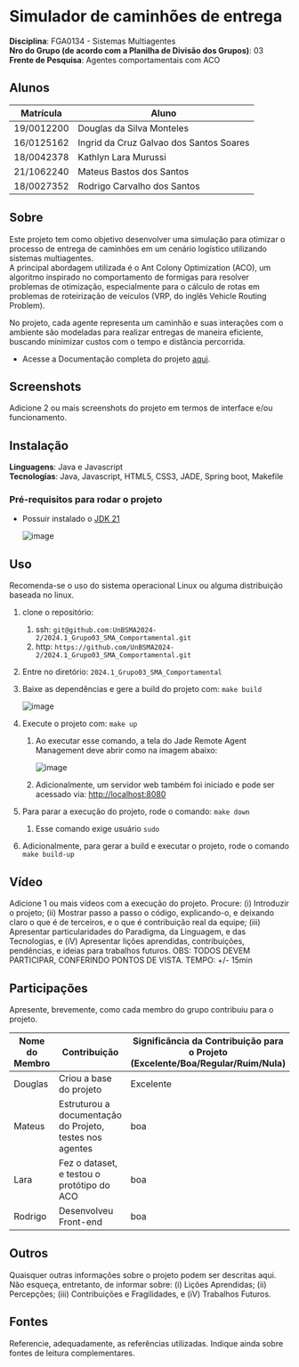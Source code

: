 # Simulador de caminhões de entrega

**Disciplina**: FGA0134 - Sistemas Multiagentes <br>
**Nro do Grupo (de acordo com a Planilha de Divisão dos Grupos)**: 03<br>
**Frente de Pesquisa**: Agentes comportamentais com ACO<br>

## Alunos
|Matrícula | Aluno |
| ---------- | ---------------------------------------- |
| 19/0012200 | Douglas da Silva Monteles                |
| 16/0125162 | Ingrid da Cruz Galvao dos Santos Soares  |
| 18/0042378 | Kathlyn Lara Murussi                     |
| 21/1062240 | Mateus Bastos dos Santos                 |
| 18/0027352 | Rodrigo Carvalho dos Santos              |

## Sobre

Este projeto tem como objetivo desenvolver uma simulação para otimizar o processo de entrega de caminhões em um cenário logístico utilizando sistemas multiagentes.<br>
A principal abordagem utilizada é o Ant Colony Optimization (ACO), um algoritmo inspirado no comportamento de formigas para resolver problemas de otimização, especialmente para o cálculo de rotas em problemas de roteirização de veículos (VRP, do inglês Vehicle Routing Problem).

No projeto, cada agente representa um caminhão e suas interações com o ambiente  são modeladas para realizar entregas de maneira eficiente, buscando minimizar custos com o tempo e distância percorrida.


- Acesse a Documentação completa do projeto [aqui](https://unbsma2024-2.github.io/2024.2_Grupo03_SMA_Comportamental/about/).

## Screenshots

Adicione 2 ou mais screenshots do projeto em termos de interface e/ou funcionamento.

## Instalação 

**Linguagens**: Java e Javascript<br>
**Tecnologias**: Java, Javascript, HTML5, CSS3, JADE, Spring boot, Makefile<br>

### Pré-requisitos para rodar o projeto

- Possuir instalado o [JDK 21](https://www.oracle.com/br/java/technologies/downloads/)

  ![image](https://github.com/user-attachments/assets/1004ae82-98c3-42d1-b5d1-8deb7e67d4ad)

## Uso 

Recomenda-se o uso do sistema operacional Linux ou alguma distribuição baseada no linux.

1. clone o repositório: 
   1. ssh: `git@github.com:UnBSMA2024-2/2024.1_Grupo03_SMA_Comportamental.git`
   2. http: `https://github.com/UnBSMA2024-2/2024.1_Grupo03_SMA_Comportamental.git`
2. Entre no diretório: `2024.1_Grupo03_SMA_Comportamental`
3. Baixe as dependências e gere a build do projeto com: `make build`

   ![image](https://github.com/user-attachments/assets/dd0420e5-203b-4d72-b6a8-2c6b63a86df0)

4. Execute o projeto com: `make up`
   1. Ao executar esse comando, a tela do Jade Remote Agent Management deve abrir como na imagem abaixo:

      ![image](https://github.com/user-attachments/assets/5d39608e-5278-4698-93c7-04c37152e0a6)

   2. Adicionalmente, um servidor web também foi iniciado e pode ser acessado via: <http://localhost:8080>
5. Para parar a execução do projeto, rode o comando: `make down`
   1. Esse comando exige usuário `sudo`
6. Adicionalmente, para gerar a build e executar o projeto, rode o comando `make build-up`


## Vídeo

Adicione 1 ou mais vídeos com a execução do projeto.
Procure: 
(i) Introduzir o projeto;
(ii) Mostrar passo a passo o código, explicando-o, e deixando claro o que é de terceiros, e o que é contribuição real da equipe;
(iii) Apresentar particularidades do Paradigma, da Linguagem, e das Tecnologias, e
(iV) Apresentar lições aprendidas, contribuições, pendências, e ideias para trabalhos futuros.
OBS: TODOS DEVEM PARTICIPAR, CONFERINDO PONTOS DE VISTA.
TEMPO: +/- 15min

## Participações

Apresente, brevemente, como cada membro do grupo contribuiu para o projeto.

|Nome do Membro | Contribuição | Significância da Contribuição para o Projeto (Excelente/Boa/Regular/Ruim/Nula) | Comprobatórios (ex. links para commits) |
| -- | -- | -- | -- |
| Douglas  | Criou a base do projeto | Excelente | [commit](https://github.com/UnBSMA2024-2/2024.1_Grupo03_SMA_Comportamental/commit/65c2dacbbac3a6acab3d453928c51de18200ecb4) |
| Mateus  | Estruturou a documentação do Projeto, testes nos agentes | boa | [commit](https://unbsma2024-2.github.io/2024.2_Grupo03_SMA_Comportamental/about/) |
| Lara  | Fez o dataset, e testou o protótipo do ACO| boa | [commit](https://github.com/UnBSMA2024-2/2024.1_Grupo03_SMA_Comportamental/commit/65c2dacbbac3a6acab3d453928c51de18200ecb4) |
| Rodrigo  | Desenvolveu Front-end | boa | [commit](https://github.com/UnBSMA2024-2/2024.1_Grupo03_SMA_Comportamental/commit/65c2dacbbac3a6acab3d453928c51de18200ecb4) |

## Outros 

Quaisquer outras informações sobre o projeto podem ser descritas aqui. Não esqueça, entretanto, de informar sobre:
(i) Lições Aprendidas;
(ii) Percepções;
(iii) Contribuições e Fragilidades, e
(iV) Trabalhos Futuros.

## Fontes

Referencie, adequadamente, as referências utilizadas.
Indique ainda sobre fontes de leitura complementares.
